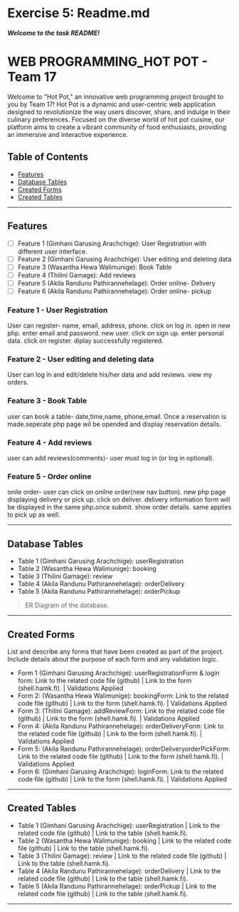 # Exercise 5: Readme.md

***Welcome to the task README!***

# WEB PROGRAMMING_HOT POT - Team 17

Welcome to "Hot Pot," an innovative web programming project brought to you by Team 17! Hot Pot is a dynamic and user-centric web application designed to revolutionize the way users discover, share, and indulge in their culinary preferences. Focused on the diverse world of hot pot cuisine, our platform aims to create a vibrant community of food enthusiasts, providing an immersive and interactive experience.

## Table of Contents
- [Features](#features)
- [Database Tables](#database-tables)
- [Created Forms](#created-forms)
- [Created Tables](#created-tables)

---

## Features

- [ ] Feature 1 (Gimhani Garusing Arachchige): User Registration with different user interface.
- [ ] Feature 2 (Gimhani Garusing Arachchige): User editing and deleting data
- [ ] Feature 3 (Wasantha Hewa Walimunige): Book Table
- [ ] Feature 4 (Thilini Gamage): Add reviews
- [ ] Feature 5 (Akila Randunu Pathirannehelage): Order online- Delivery
- [ ] Feature 6 (Akila Randunu Pathirannehelage): Order online- pickup

### Feature 1 - User Registration

User can register- name, email, address, phone. click on log in. open in new php. enter email and password. new user. click on sign up. enter personal data. click on register. diplay successfully registered.

### Feature 2 - User editing and deleting data

User can log in and edit/delete his/her data and add reviews. view my orders.

### Feature 3 - Book Table

user can book a table- date,time,name, phone,email. Once a reservation is made.seperate php page wil be opended and display reservation details.

### Feature 4 - Add reviews

user can add reviews(comments)- user must log in (or log in optional).

### Feature 5 - Order online

onile order- user can click on onilne order(new nav button). new php page displaying delivery or pick up. click on deliver. delivery information form will be displayed in the same php.once submit. show order details. same applies to pick up as well.

---

## Database Tables

- Table 1 (Gimhani Garusing Arachchige): userRegistration
- Table 2 (Wasantha Hewa Walimunige): booking
- Table 3 (Thilini Gamage): review
- Table 4 (Akila Randunu Pathirannehelage): orderDelivery
- Table 5 (Akila Randunu Pathirannehelage): orderPickup

> ER Diagram of the database. 

---

## Created Forms

List and describe any forms that have been created as part of the project. Include details about the purpose of each form and any validation logic.

- Form 1 (Gimhani Garusing Arachchige): userRegistrationForm & login form: Link to the related code file (github) | Link to the form (shell.hamk.fi). | Validations Applied
- Form 2: (Wasantha Hewa Walimunige): bookingForm: Link to the related code file (github) | Link to the form (shell.hamk.fi).  | Validations Applied
- Form 3: (Thilini Gamage): addReviewForm: Link to the related code file (github) | Link to the form (shell.hamk.fi).  | Validations Applied
- Form 4: (Akila Randunu Pathirannehelage): orderDeliveryForm: Link to the related code file (github) | Link to the form (shell.hamk.fi).  | Validations Applied
- Form 5: (Akila Randunu Pathirannehelage): orderDeliveryorderPickForm: Link to the related code file (github) | Link to the form (shell.hamk.fi).  | Validations Applied
- Form 6: (Gimhani Garusing Arachchige): loginForm: Link to the related code file (github) | Link to the form (shell.hamk.fi).  | Validations Applied


---

## Created Tables


- Table 1 (Gimhani Garusing Arachchige): userRegistration | Link to the related code file (github) | Link to the table (shell.hamk.fi).
- Table 2 (Wasantha Hewa Walimunige): booking | Link to the related code file (github) | Link to the table (shell.hamk.fi).
- Table 3 (Thilini Gamage): review | Link to the related code file (github) | Link to the table (shell.hamk.fi).
- Table 4 (Akila Randunu Pathirannehelage): orderDelivery | Link to the related code file (github) | Link to the table (shell.hamk.fi).
- Table 5 (Akila Randunu Pathirannehelage): orderPickup | Link to the related code file (github) | Link to the table (shell.hamk.fi).

---

